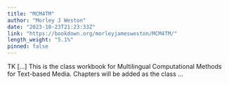 ```yaml
---
title: "MCM4TM"
author: "Morley J Weston"
date: "2023-10-23T21:23:33Z"
link: "https://bookdown.org/morleyjamesweston/MCM4TM/"
length_weight: "5.1%"
pinned: false
---
```


TK [...] This is the class workbook for Multilingual Computational Methods for Text-based Media. Chapters will be added as the class ...
